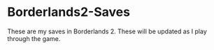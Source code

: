 # Borderlands2-Saves
These are my saves in Borderlands 2.
These will be updated as I play through the game.
